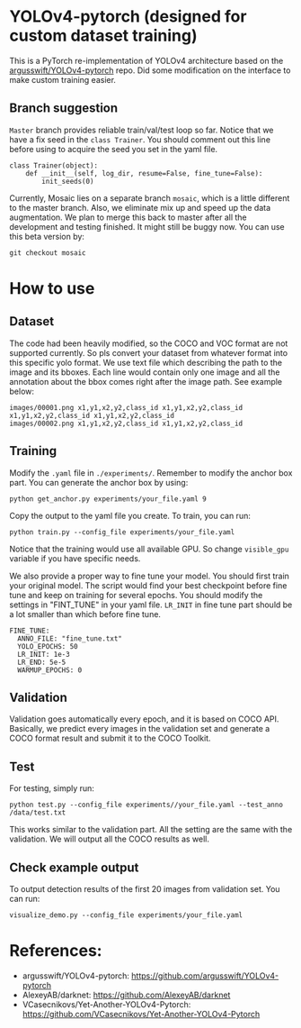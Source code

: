 # YOLOv4-pytorch (designed for custom dataset training)
This is a PyTorch re-implementation of YOLOv4 architecture based on the [argusswift/YOLOv4-pytorch](https://github.com/argusswift/YOLOv4-pytorch) repo. Did some modification on the interface to make custom training easier.

## Branch suggestion
`Master` branch provides reliable train/val/test loop so far. Notice that we have a fix seed in the `class Trainer`. You should comment out this line before using to acquire the seed you set in the yaml file.
```
class Trainer(object):
    def __init__(self, log_dir, resume=False, fine_tune=False):
        init_seeds(0)
```

Currently, Mosaic lies on a separate branch `mosaic`, which is a little different to the master branch. Also, we eliminate mix up and speed up the data augmentation. We plan to merge this back to master after all the development and testing finished. It might still be buggy now. You can use this beta version by:
```
git checkout mosaic
``` 


# How to use
## Dataset
The code had been heavily modified, so the COCO and VOC format are not supported currently. So pls convert your dataset from whatever format into this specific yolo format. We use text file which describing the path to the image and its bboxes.
Each line would contain only one image and all the annotation about the bbox comes right after the image path. See example below:
```
images/00001.png x1,y1,x2,y2,class_id x1,y1,x2,y2,class_id x1,y1,x2,y2,class_id x1,y1,x2,y2,class_id 
images/00002.png x1,y1,x2,y2,class_id x1,y1,x2,y2,class_id 
```


## Training
Modify the `.yaml` file in `./experiments/`. Remember to modify the anchor box part. You can generate the anchor box by using:
```
python get_anchor.py experiments/your_file.yaml 9
```
Copy the output to the yaml file you create. To train, you can run:
```
python train.py --config_file experiments/your_file.yaml 
```
Notice that the training would use all available GPU. So change `visible_gpu` variable if you have specific needs.

We also provide a proper way to fine tune your model. You should first train your original model. The script would find your best checkpoint before fine tune and keep on training for several epochs. You should modify the settings in "FINT_TUNE" in your yaml file. `LR_INIT` in fine tune part should be a lot smaller than which before fine tune.
```
FINE_TUNE:
  ANNO_FILE: "fine_tune.txt"
  YOLO_EPOCHS: 50
  LR_INIT: 1e-3
  LR_END: 5e-5
  WARMUP_EPOCHS: 0
```


## Validation
Validation goes automatically every epoch, and it is based on COCO API. Basically, we predict every images in the validation set and generate a COCO format result and submit it to the COCO Toolkit. 

## Test
For testing, simply run:
```
python test.py --config_file experiments//your_file.yaml --test_anno /data/test.txt
```
This works similar to the validation part. All the setting are the same with the validation. We will output all the COCO results as well.

## Check example output
To output detection results of the first 20 images from validation set. You can run:
```
visualize_demo.py --config_file experiments/your_file.yaml
```

# References:
- argusswift/YOLOv4-pytorch: https://github.com/argusswift/YOLOv4-pytorch
- AlexeyAB/darknet: https://github.com/AlexeyAB/darknet
- VCasecnikovs/Yet-Another-YOLOv4-Pytorch: https://github.com/VCasecnikovs/Yet-Another-YOLOv4-Pytorch
